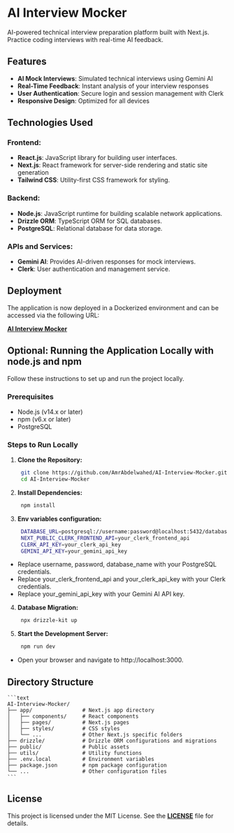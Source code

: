# AI Interview Mocker

AI-powered technical interview preparation platform built with Next.js. Practice coding interviews with real-time AI feedback.

## Features
- **AI Mock Interviews**: Simulated technical interviews using Gemini AI
- **Real-Time Feedback**: Instant analysis of your interview responses
- **User Authentication**: Secure login and session management with Clerk
- **Responsive Design**: Optimized for all devices

## Technologies Used

### Frontend:

- **React.js**: JavaScript library for building user interfaces.
- **Next.js**:  React framework for server-side rendering and static site generation
- **Tailwind CSS**: Utility-first CSS framework for styling.

### Backend:

- **Node.js**: JavaScript runtime for building scalable network applications.
- **Drizzle ORM**:  TypeScript ORM for SQL databases.
- **PostgreSQL**: Relational database for data storage.

### APIs and Services:

- **Gemini AI**: Provides AI-driven responses for mock interviews.
- **Clerk**:  User authentication and management service.

## Deployment

The application is now deployed in a Dockerized environment and can be accessed via the following URL:


**[AI Interview Mocker](https://ai-interview-mocker-amrabdelwaheds-projects.vercel.app/)**


## Optional: Running the Application Locally with node.js and npm

Follow these instructions to set up and run the project locally.

### Prerequisites
- Node.js (v14.x or later)
- npm (v6.x or later)
- PostgreSQL

### Steps to Run Locally

1. **Clone the Repository:**
   ```bash
    git clone https://github.com/AmrAbdelwahed/AI-Interview-Mocker.git
    cd AI-Interview-Mocker
    ```

2. **Install Dependencies:**
   ```bash
    npm install
    ```

3. **Env variables configuration:**
   ```bash
    DATABASE_URL=postgresql://username:password@localhost:5432/database_name
    NEXT_PUBLIC_CLERK_FRONTEND_API=your_clerk_frontend_api
    CLERK_API_KEY=your_clerk_api_key
    GEMINI_API_KEY=your_gemini_api_key
    ```

- Replace username, password, database_name with your PostgreSQL credentials.
- Replace your_clerk_frontend_api and your_clerk_api_key with your Clerk credentials.
- Replace your_gemini_api_key with your Gemini AI API key.

4. **Database Migration:** 
   ```bash
    npx drizzle-kit up
    ```

5. **Start the Development Server:**
   ```bash
    npm run dev
    ```
- Open your browser and navigate to http://localhost:3000.

## Directory Structure
    ```text
    AI-Interview-Mocker/
    ├── app/                # Next.js app directory
    │   ├── components/     # React components
    │   ├── pages/          # Next.js pages
    │   ├── styles/         # CSS styles
    │   └── ...             # Other Next.js specific folders
    ├── drizzle/            # Drizzle ORM configurations and migrations
    ├── public/             # Public assets
    ├── utils/              # Utility functions
    ├── .env.local          # Environment variables
    ├── package.json        # npm package configuration
    └── ...                 # Other configuration files
    ```
## License

This project is licensed under the MIT License. See the **[LICENSE](https://github.com/AmrAbdelwahed/AI-Interview-Mocker/blob/main/LICENSE)**
 file for details.